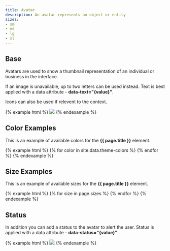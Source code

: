 ```yaml
---
title: Avatar
description: An avatar represents an object or entity
sizes:
- sm
- md
- lg
- xl
---
```


## Base

Avatars are used to show a thumbnail representation of an individual or business in the interface. 

If an image is unavailable, up to two letters can be used instead. Text is best applied with a data attribute - **data-text="{value}"**.

Icons can also be used if relevent to the context.

{% example html %}
<span class="c-avatar" >
  <img src="https://unsplash.it/200?image=1027">
</span>
<span class="c-avatar c-avatar-primary">
<i class="fas fa-cloud-download"></i>
</span>
<span class="c-avatar c-avatar-secondary" data-text="AB"></span>
{% endexample %}

## Color Examples

This is an example of available colors for the **{{ page.title }}** element. 

{% example html %}
{% for color in site.data.theme-colors %}
<span class="c-avatar c-avatar-{{ color }}" data-text="AB"></span>
{% endfor %}
{% endexample %}


## Size Examples

This is an example of available sizes for the **{{ page.title }}** element. 

{% example html %}
{% for size in page.sizes %}
<span class="c-avatar c-avatar-primary c-avatar-{{ size }}" data-text="AB"></span>{% endfor %}
{% endexample %}


## Status

In addition you can add a status to the avatar to alert the user. Status is applied with a data attribute - **data-status="{value}"**. 

{% example html %}
<span class="c-avatar" data-status="success">
  <img src="https://unsplash.it/200?image=1011">
</span>
<span class="c-avatar c-avatar-primary" data-status="success">
  <i class="fas fa-cloud-download"></i>
</span>
<span class="c-avatar c-avatar-secondary" data-text="CD" data-status="primary"></span>
<span class="c-avatar c-avatar-success" data-text="EF" data-status="danger"></span>
<span class="c-avatar c-avatar-danger" data-text="GH" data-status="warning"></span>
<span class="c-avatar c-avatar-warning" data-text="HI" data-status="success"></span>
{% endexample %}